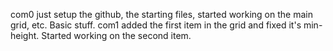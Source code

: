 com0
    just setup the github, the starting files, started working on the main grid, etc. Basic stuff.
com1
    added the first item in the grid and fixed it's min-height. Started working on the second item.
